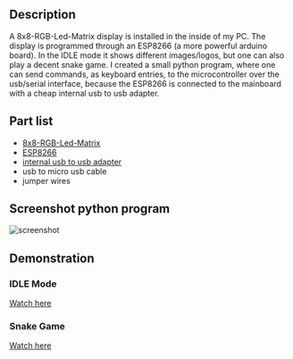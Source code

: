 ## Description
A 8x8-RGB-Led-Matrix display is installed in the inside of my PC. The display is programmed through an ESP8266 (a more powerful arduino board). In the IDLE mode it shows different images/logos, but one can also play a decent snake game. I created a small python program, where one can send commands, as keyboard entries, to the microcontroller over the usb/serial interface, because the ESP8266 is connected to the mainboard with a cheap internal usb to usb adapter.

## Part list
- [8x8-RGB-Led-Matrix](https://www.az-delivery.de/products/u-64-led-panel)
- [ESP8266](https://www.az-delivery.de/products/nodemcu-lolin-v3-modul-mit-esp8266)
- [internal usb to usb adapter](https://amzn.to/3Q3mg9s)
- usb to micro usb cable
- jumper wires

## Screenshot python program
![screenshot](https://user-images.githubusercontent.com/79405000/181504932-a6a18f27-fe1e-40a4-b3ab-a3a125833029.png)

## Demonstration
### IDLE Mode
[Watch here](https://ucarecdn.com/0d49ffbd-5bf2-420d-8cee-89bc8495b345/)

### Snake Game
[Watch here](https://ucarecdn.com/7c39bd2d-8acf-4f6c-9eea-3a0ea47bfd9d/)